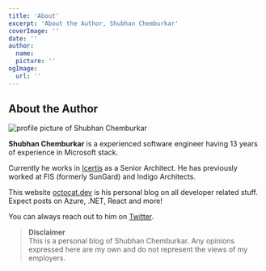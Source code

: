 ```yaml
---
title: 'About'
excerpt: 'About the Author, Shubhan Chemburkar'
coverImage: ''
date: ''
author:
  name: 
  picture: ''
ogImage:
  url: ''
---
```


## About the Author


![profile picture of Shubhan Chemburkar](https://avatars.githubusercontent.com/u/3159347?v=4)
 
**Shubhan Chemburkar** is a experienced software engineer having 13 years of experience in Microsoft stack.

Currently he works in [Icertis](https://www.icertis.com) as a Senior Architect. He has previously worked at FIS (formerly SunGard) and Indigo Architects.

This website [octocat.dev](octocat.dev) is his personal blog on all developer related stuff. Expect posts on Azure, .NET, React and more!

You can always reach out to him on [Twitter](https://twitter.com/intent/tweet?screen_name=shubhan3009&ref_src=octocat.dev).


> **Disclaimer** \
  This is a personal blog of Shubhan Chemburkar. Any opinions expressed here are my own and do not represent the views of my employers.